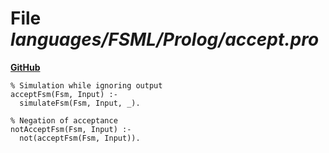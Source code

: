 # File _languages/FSML/Prolog/accept.pro_
**[GitHub](https://github.com/softlang/yas/blob/master/languages/FSML/Prolog/accept.pro)**
```
% Simulation while ignoring output
acceptFsm(Fsm, Input) :-
  simulateFsm(Fsm, Input, _).

% Negation of acceptance
notAcceptFsm(Fsm, Input) :-
  not(acceptFsm(Fsm, Input)).

```
